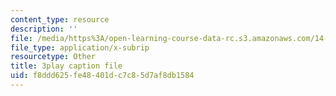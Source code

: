 ```yaml
---
content_type: resource
description: ''
file: /media/https%3A/open-learning-course-data-rc.s3.amazonaws.com/14-01-principles-of-microeconomics-fall-2018/f8ddd625fe48401dc7c85d7af8db1584_a9Uz7tXETq4.srt
file_type: application/x-subrip
resourcetype: Other
title: 3play caption file
uid: f8ddd625-fe48-401d-c7c8-5d7af8db1584
---
```

